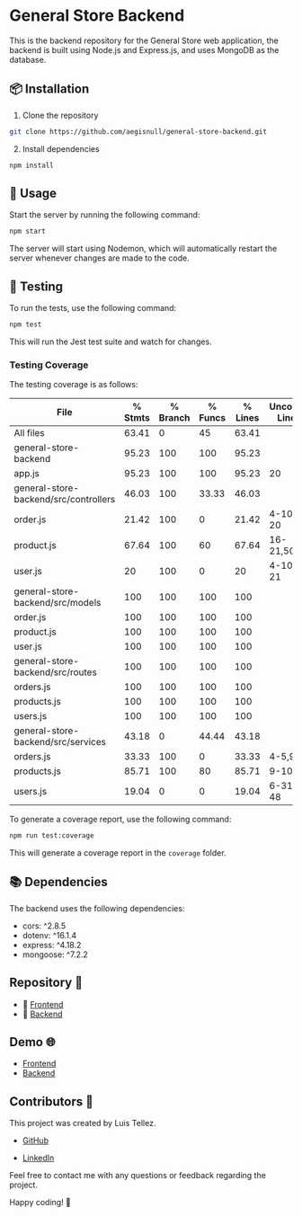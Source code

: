 # General Store Backend

This is the backend repository for the General Store web application, the backend is built using Node.js and Express.js, and uses MongoDB as the database.

## 📦 Installation

1. Clone the repository

```bash
git clone https://github.com/aegisnull/general-store-backend.git
```

2. Install dependencies

```bash
npm install
```

## 🚀 Usage

Start the server by running the following command:

```bash
npm start
```

The server will start using Nodemon, which will automatically restart the server whenever changes are made to the code.

## 🧪 Testing

To run the tests, use the following command:

```bash
npm test
```

This will run the Jest test suite and watch for changes.

### Testing Coverage

The testing coverage is as follows:

| File                                  | % Stmts | % Branch | % Funcs | % Lines | Uncovered Line #s |
| ------------------------------------- | ------- | -------- | ------- | ------- | ----------------- |
| All files                             | 63.41   | 0        | 45      | 63.41   |
| general-store-backend                 | 95.23   | 100      | 100     | 95.23   |
| app.js                                | 95.23   | 100      | 100     | 95.23   | 20                |
| general-store-backend/src/controllers | 46.03   | 100      | 33.33   | 46.03   |
| order.js                              | 21.42   | 100      | 0       | 21.42   | 4-10,15-20        |
| product.js                            | 67.64   | 100      | 60      | 67.64   | 16-21,50-56       |
| user.js                               | 20      | 100      | 0       | 20      | 4-10,15-21        |
| general-store-backend/src/models      | 100     | 100      | 100     | 100     |
| order.js                              | 100     | 100      | 100     | 100     |
| product.js                            | 100     | 100      | 100     | 100     |
| user.js                               | 100     | 100      | 100     | 100     |
| general-store-backend/src/routes      | 100     | 100      | 100     | 100     |
| orders.js                             | 100     | 100      | 100     | 100     |
| products.js                           | 100     | 100      | 100     | 100     |
| users.js                              | 100     | 100      | 100     | 100     |
| general-store-backend/src/services    | 43.18   | 0        | 44.44   | 43.18   |
| orders.js                             | 33.33   | 100      | 0       | 33.33   | 4-5,9-13          |
| products.js                           | 85.71   | 100      | 80      | 85.71   | 9-10              |
| users.js                              | 19.04   | 0        | 0       | 19.04   | 6-31,36-48        |

To generate a coverage report, use the following command:

```bash
npm run test:coverage
```

This will generate a coverage report in the `coverage` folder.

## 📚 Dependencies

The backend uses the following dependencies:

- cors: ^2.8.5
- dotenv: ^16.1.4
- express: ^4.18.2
- mongoose: ^7.2.2

## Repository 📂

- 📁 [Frontend](https://github.com/aegisnull/general-store-frontend)
- 📁 [Backend](https://github.com/aegisnull/general-store-backend)

## Demo 🌐

- [Frontend](https://store-frontend-aegisnull.vercel.app)
- [Backend](https://general-store-backend-production-62ab.up.railway.app/)

## Contributors 🤝

This project was created by Luis Tellez.

- [GitHub](https://github.com/aegisnull)

- [LinkedIn](https://www.linkedin.com/in/luistellezv/)

Feel free to contact me with any questions or feedback regarding the project.

Happy coding! 🎉
